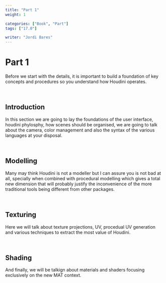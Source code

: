 ```yaml
---
title: "Part 1"
weight: 1

categories: ["Book", "Part"]
tags: ["17.0"]

writer: "Jordi Bares"
---
```

# Part 1

Before we start with the details, it is important to build a foundation of key concepts and procedures so you understand how Houdini operates.

<br/>

## Introduction

In this section we are going to lay the foundations of the user interface, houdini phylosphy, how scenes should be organised, we are going to talk about the camera, color management and also the syntax of the various languages at your disposal.

<br/>

## Modelling

Many may think Houdini is not a modeller but I can assure you is not bad at all, specially when combined with procedural modelling which gives a total new dimension that will probably justify the inconvenience of the more traditional tools being different from other packages.

<br/>

## Texturing

Here we will talk about texture projections, UV, procedual UV generation and various techniques to extract the most value of Houdini.

<br/>

## Shading

And finally, we will be talkign about materials and shaders focusing exclusively on the new MAT context.